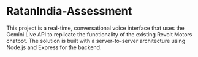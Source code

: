# RatanIndia-Assessment
This project is a real-time, conversational voice interface that uses the Gemini Live API to replicate the functionality of the existing Revolt Motors chatbot. The solution is built with a server-to-server architecture using Node.js and Express for the backend.
